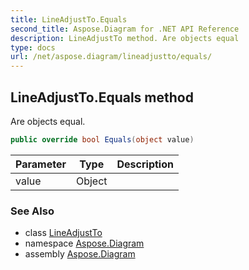 ```yaml
---
title: LineAdjustTo.Equals
second_title: Aspose.Diagram for .NET API Reference
description: LineAdjustTo method. Are objects equal
type: docs
url: /net/aspose.diagram/lineadjustto/equals/
---
```

## LineAdjustTo.Equals method

Are objects equal.

```csharp
public override bool Equals(object value)
```

| Parameter | Type | Description |
| --- | --- | --- |
| value | Object |  |

### See Also

* class [LineAdjustTo](../)
* namespace [Aspose.Diagram](../../lineadjustto/)
* assembly [Aspose.Diagram](../../../)


